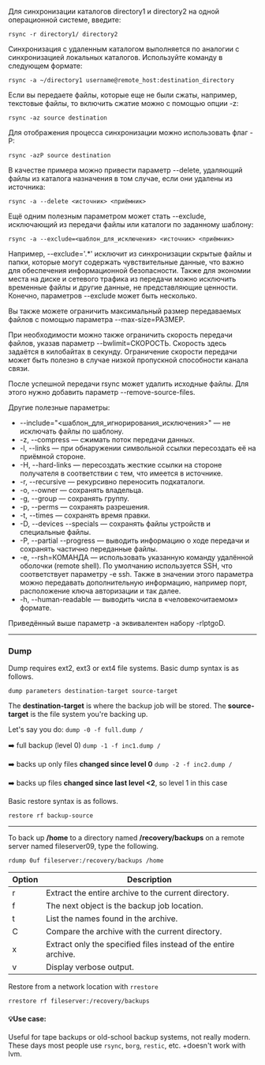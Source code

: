 Для синхронизации каталогов directory1 и directory2 на одной операционной системе, введите:

`rsync -r directory1/ directory2`

Синхронизация с удаленным каталогом выполняется по аналогии с синхронизацией локальных каталогов. Используйте команду в следующем формате:

`rsync -a ~/directory1 username@remote_host:destination_directory`

Если вы передаете файлы, которые еще не были сжаты, например, текстовые файлы, то включить сжатие можно с помощью опции -z:

`rsync -az source destination`

Для отображения процесса синхронизации можно использовать флаг -P:

`rsync -azP source destination`

В качестве примера можно привести параметр --delete, удаляющий файлы из каталога назначения в том случае, если они удалены из источника:

```plaintext
rsync -a --delete <источник> <приёмник>
```

Ещё одним полезным параметром может стать --exclude, исключающий из передачи файлы или каталоги по заданному шаблону:

```plaintext
rsync -a --exclude=<шаблон_для_исключения> <источник> <приёмник>
```

Например, --exclude='.*' исключит из синхронизации скрытые файлы и папки, которые могут содержать чувствительные данные, что важно для обеспечения информационной безопасности. Также для экономии места на диске и сетевого трафика из передачи можно исключить временные файлы и другие данные, не представляющие ценности. Конечно, параметров --exclude может быть несколько.

Вы также можете ограничить максимальный размер передаваемых файлов с помощью параметра --max-size=РАЗМЕР.

При необходимости можно также ограничить скорость передачи файлов, указав параметр --bwlimit=СКОРОСТЬ. Скорость здесь задаётся в килобайтах в секунду. Ограничение скорости передачи может быть полезно в случае низкой пропускной способности канала связи.

После успешной передачи rsync может удалить исходные файлы. Для этого нужно добавить параметр --remove-source-files.

Другие полезные параметры:

- --include="<шаблон_для_игнорирования_исключения>" — не исключать файлы по шаблону.
- -z, --compress — сжимать поток передачи данных.
- -l, --links — при обнаружении символьной ссылки пересоздать её на приёмной стороне.
- -H, --hard-links — пересоздать жесткие ссылки на стороне получателя в соответствии с тем, что имеется в источнике.
- -r, --recursive — рекурсивно переносить подкаталоги.
- -o, --owner — сохранять владельца.
- -g, --group — сохранять группу.
- -p, --perms — сохранять разрешения.
- -t, --times — сохранять время правки.
- -D, --devices --specials — сохранять файлы устройств и специальные файлы.
- -P, --partial --progress — выводить информацию о ходе передачи и сохранять частично переданные файлы.
- -e, --rsh=КОМАНДА — использовать указанную команду удалённой оболочки (remote shell). По умолчанию используется SSH, что соответствует параметру -e ssh. Также в значении этого параметра можно передавать дополнительную информацию, например порт, расположение ключа авторизации и так далее.
- -h, --human-readable — выводить числа в «человекочитаемом» формате.

Приведённый выше параметр -а эквивалентен набору -rlptgoD.

---
### Dump
Dump requires ext2, ext3 or ext4 file systems.
Basic dump syntax is as follows.
```
dump parameters destination-target source-target
```

The **destination-target** is where the backup job will be stored. The **source-target** is the file system you're backing up.

Let's say you do:
`dump -0 -f full.dump /`

➡️ full backup (level 0)
`dump -1 -f inc1.dump /`

➡️ backs up only files **changed since level 0**
`dump -2 -f inc2.dump /`

➡️ backs up files **changed since last level <2**, so level 1 in this case

Basic restore syntax is as follows.
```
restore rf backup-source
```

---

To back up **/home** to a directory named **/recovery/backups** on a remote server named fileserver09, type the following.
```
rdump 0uf fileserver:/recovery/backups /home
```

|Option|Description|
|---|---|
|r|Extract the entire archive to the current directory.|
|f|The next object is the backup job location.|
|t|List the names found in the archive.|
|C|Compare the archive with the current directory.|
|x|Extract only the specified files instead of the entire archive.|
|v|Display verbose output.|
Restore from a network location with `rrestore`
```
rrestore rf fileserver:/recovery/backups
```

#### 💡Use case:

Useful for tape backups or old-school backup systems, not really modern. These days most people use `rsync`, `borg`, `restic`, etc.
+doesn't work with lvm.
